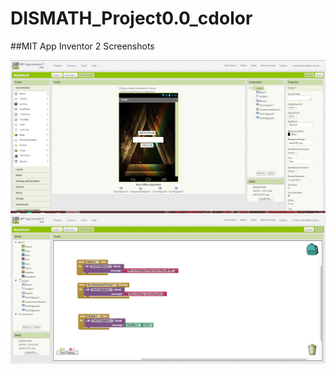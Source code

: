 # DISMATH_Project0.0_cdolor

##MIT App Inventor 2 Screenshots


![dismath](dismath.PNG)
![dismath2](dismath2.PNG)
